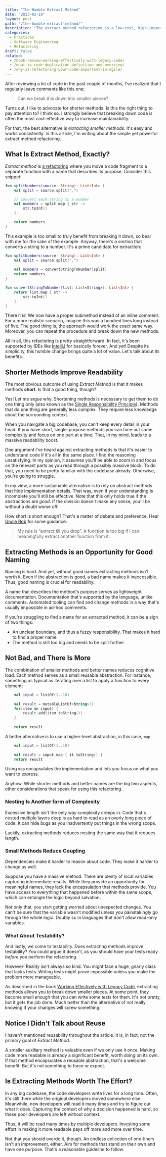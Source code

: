 ```yaml
---
title: "The Humble Extract Method"
date: "2023-02-19"
layout: post
path: "/the-humble-extract-method/"
description: "The extract method refactoring is a low-cost, high-impact tool to increase maintainability in your code. Let's talk about its benefits"
categories:
  - Practices
  - Software Engineering
  - Refactoring
draft: false
related:
  - /book-review-working-effectively-with-legacy-code/
  - /what-is-code-duplication-definition-and-overview/
  - /why-is-refactoring-your-code-important-in-agile/
---
```


After reviewing a lot of code in the past couple of months, I've realized that I regularly leave comments like this one:

> Can we break this down into smaller pieces?

Turns out, I like to advocate for shorter methods. Is this the right thing to pay attention to? I think so. I strongly believe that breaking down code is often the most cost-effective way to increase maintainability.

For that, the best alternative is _extracting smaller methods_. It's easy and works consistently. In this article, I'm writing about the simple yet powerful extract method refactoring.

## What Is Extract Method, Exactly?

_Extract method_ is [a refactoring](https://refactoring.com/catalog/extractFunction.html) where you move a code fragment to a separate function with a name that describes its purpose. Consider this snippet:

```kotlin
fun splitNumbers(source: String): List<Int> {
    val split = source.split(",")

    // convert each string to a number
    val numbers = split.map { str ->
        str.toInt()
    }

    return numbers
}
```

This example is too small to truly benefit from breaking it down, so bear with me for the sake of the example. Anyway, there's a section that converts a string to a number. It's a prime candidate for extraction:

```kotlin
fun splitNumbers(source: String): List<Int> {
    val split = source.split(",")
    
    val numbers = convertStringToNumber(split)
    return numbers
}

fun convertStringToNumber(list: List<String>): List<Int> {
    return list.map { str ->
        str.toInt()
    }
}
```

There it is! We now have a proper submethod instead of an inline comment. For a more realistic scenario, imagine this was a hundred lines long instead of five. The good thing is, the approach would work the exact same way. Moreover, you can repeat the procedure and break down the new methods.

All in all, this refactoring is pretty straightforward. In fact, it's been supported by IDEs like [IntelliJ](https://www.jetbrains.com/help/idea/extract-method.html) for basically forever. And yet! Despite its simplicity, this humble change brings quite a lot of value. Let's talk about its benefits.

## Shorter Methods Improve Readability

The most obvious outcome of using _Extract Method_ is that it makes methods **short**. Is that a good thing, though?

Yes! Let me argue why. Shortening methods is necessary to get them to do one thing only (also known as the [Single Responsibility Principle](https://en.wikipedia.org/wiki/Single-responsibility_principle)). Methods that do one thing are generally less complex. They require less knowledge about the surrounding context.

When you navigate a big codebase, you can't keep every detail in your head. If you have short, single-purpose methods you can tune out some complexity and focus on one part at a time. That, in my mind, leads to a massive readability boost.

One argument I've heard against extracting methods is that it's easier to understand code if it's all in the same place. I find the reasoning unsatisfying. In my opinion, it assumes you'll be able to zoom in and focus on the relevant parts as you read through a possibly massive block. To do that, you need to be pretty familiar with the codebase already. Otherwise, you're going to struggle.

In my view, a more sustainable alternative is to rely on abstract methods that hide implementation details. That way, even if your understanding is incomplete you'll still be effective. Note that this only holds true if the abstractions are _good_. If the division doesn't make any sense, you'll be without a doubt worse off.

How short is short enough? That's a matter of debate and preference. Hear [Uncle Bob](https://www.oreilly.com/library/view/clean-code-a/9780136083238/) for some guidance:

> My rule is “extract till you drop”.  A function is too big if I can meaningfully extract another function from it.

## Extracting Methods is an Opportunity for Good Naming

Naming is hard. And yet, without good names extracting methods isn't worth it. Even if the abstraction is good, a bad name makes it inaccessible. Thus, good naming is crucial for readability. 

A name that describes the method's purpose serves as lightweight documentation. Documentation that's supported by the language, unlike comments. Automated tooling can find and change methods in a way that's usually impossible in ad-hoc comments.

If you're struggling to find a name for an extracted method, it can be a sign of two things:

- An unclear boundary, and thus a fuzzy responsibility. That makes it hard to find a proper name
- The method is still too big and needs to be split further

## Not Bad, and There Is More

The combination of smaller methods and better names reduces cognitive load. Each method serves as a small reusable abstraction. For instance, something as typical as iterating over a list to apply a function to every element:

```kotlin
    val input = listOf(1..10)
    
    val result = mutableListOf<String>()
    for(item in input) {
        result.add(item.toString())
    }
    
    return result
```

A better alternative is to use a higher-level abstraction, in this case, `map`:

```kotlin
    val input = listOf(1..10)
    
    val result = input.map { it.toString() }
    return result
```

Using `map` encapsulates the implementation and lets you focus on what you want to express.

Anyhow. While shorter methods and better names are the big two aspects, other considerations that speak for using this refactoring.

### Nesting Is Another form of Complexity

Excessive length isn't the only way complexity creeps in. Code that's nested multiple layers deep is as hard to read as an overly long piece of code. It can hide bugs as you inadvertently put things in the wrong scope.

Luckily, extracting methods reduces nesting the same way that it reduces length.

### Small Methods Reduce Coupling

Dependencies make it harder to reason about code. They make it harder to change as well.

Suppose you have a massive method. There are plenty of local variables capturing intermediate results. While they provide an opportunity for meaningful names, they lack the encapsulation that methods provide. You have access to everything that happened before within the same scope, which can entangle the logic beyond salvation.

Not only that, you start getting worried about unexpected changes. You can't be sure that the variable wasn't modified unless you painstakingly go through the whole logic. Doubly so in languages that don't allow read-only variables.

### What About Testability?

And lastly, we come to testability. Does extracting methods improve testability? You could argue it doesn't, as you should have your tests ready _before_ you perform the refactoring.

However! Reality isn't always so kind. You might face a huge, gnarly class that lacks tests. Writing tests might prove impossible unless you make the problem more manageable.

As described in the book [Working Effectively with Legacy Code](../book-review-working-effectively-with-legacy-code/), extracting methods allows you to break down smaller pieces. At some point, they become small enough that you can write some tests for them. It's not pretty, but it gets the job done. Much better than the alternative of not really knowing if your changes will screw something.

## Notice I Didn't Talk about Reuse

I haven't mentioned reusability throughout the article. It is, in fact, not the primary goal of _Extract Method_. 

A smaller auxiliary method is valuable even if we only use it once. Making code more readable is already a significant benefit, worth doing on its own. If that method encapsulates a reusable abstraction, that's a welcome benefit. But it's not something to force or expect.

## Is Extracting Methods Worth The Effort?

In any big codebase, the code developers write lives for a long time. Often, it's still there while the original developers moved somewhere else. Meanwhile, new developers will read it many times and try to figure out what it does. Capturing the context of why a decision happened is hard, so these poor developers are left without context.

Thus, it will be read many times by multiple developers. Investing some effort in making it more readable pays off more and more over time.

Not that you should overdo it, though. An endless collection of one-liners isn't an improvement, either. Aim for methods that stand on their own and have one purpose. That's a reasonable guideline to follow.
